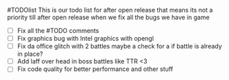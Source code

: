 #TODOlist
This is our todo list for after open release that means its not a priority till after open release when we fix all the bugs we have in game
- [ ] Fix all the #TODO comments
- [ ] Fix graphics bug with Intel graphics with opengl
- [ ] Fix da office glitch with 2 battles maybe a check for a if battle is already in place?
- [ ] Add laff over head in boss battles like TTR <3
- [ ] Fix code quality for better performance and other stuff
